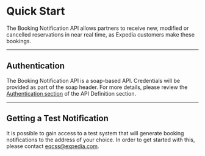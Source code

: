 # Quick Start

The Booking Notification API allows partners to receive new, modified or cancelled reservations in near real time, as Expedia customers make these bookings.

----

## Authentication

The Booking Notification API is a soap-based API. Credentials will be provided as part of the soap header. For more details, please review the [Authentication section](reference.html#authentication) of the API Definition section.

----

## Getting a Test Notification

It is possible to gain access to a test system that will generate booking notifications to the address of your choice. In order to get started with this, please contact eqcss@expedia.com.
